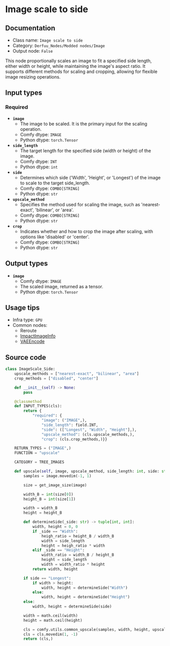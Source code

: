 # Image scale to side
## Documentation
- Class name: `Image scale to side`
- Category: `Derfuu_Nodes/Modded nodes/Image`
- Output node: `False`

This node proportionally scales an image to fit a specified side length, either width or height, while maintaining the image's aspect ratio. It supports different methods for scaling and cropping, allowing for flexible image resizing operations.
## Input types
### Required
- **`image`**
    - The image to be scaled. It is the primary input for the scaling operation.
    - Comfy dtype: `IMAGE`
    - Python dtype: `torch.Tensor`
- **`side_length`**
    - The target length for the specified side (width or height) of the image.
    - Comfy dtype: `INT`
    - Python dtype: `int`
- **`side`**
    - Determines which side ('Width', 'Height', or 'Longest') of the image to scale to the target side_length.
    - Comfy dtype: `COMBO[STRING]`
    - Python dtype: `str`
- **`upscale_method`**
    - Specifies the method used for scaling the image, such as 'nearest-exact', 'bilinear', or 'area'.
    - Comfy dtype: `COMBO[STRING]`
    - Python dtype: `str`
- **`crop`**
    - Indicates whether and how to crop the image after scaling, with options like 'disabled' or 'center'.
    - Comfy dtype: `COMBO[STRING]`
    - Python dtype: `str`
## Output types
- **`image`**
    - Comfy dtype: `IMAGE`
    - The scaled image, returned as a tensor.
    - Python dtype: `torch.Tensor`
## Usage tips
- Infra type: `GPU`
- Common nodes:
    - Reroute
    - [ImpactImageInfo](../../ComfyUI-Impact-Pack/Nodes/ImpactImageInfo.md)
    - [VAEEncode](../../Comfy/Nodes/VAEEncode.md)



## Source code
```python
class ImageScale_Side:
    upscale_methods = ["nearest-exact", "bilinear", "area"]
    crop_methods = ["disabled", "center"]

    def __init__(self) -> None:
        pass

    @classmethod
    def INPUT_TYPES(cls):
        return {
            "required": {
                "image": ("IMAGE",),
                "side_length": field.INT,
                "side": (["Longest", "Width", "Height"],),
                "upscale_method": (cls.upscale_methods,),
                "crop": (cls.crop_methods,)}}

    RETURN_TYPES = ("IMAGE",)
    FUNCTION = "upscale"

    CATEGORY = TREE_IMAGES

    def upscale(self, image, upscale_method, side_length: int, side: str, crop):
        samples = image.movedim(-1, 1)

        size = get_image_size(image)

        width_B = int(size[0])
        height_B = int(size[1])

        width = width_B
        height = height_B

        def determineSide(_side: str) -> tuple[int, int]:
            width, height = 0, 0
            if _side == "Width":
                heigh_ratio = height_B / width_B
                width = side_length
                height = heigh_ratio * width
            elif _side == "Height":
                width_ratio = width_B / height_B
                height = side_length
                width = width_ratio * height
            return width, height

        if side == "Longest":
            if width > height:
                width, height = determineSide("Width")
            else:
                width, height = determineSide("Height")
        else:
            width, height = determineSide(side)

        width = math.ceil(width)
        height = math.ceil(height)

        cls = comfy.utils.common_upscale(samples, width, height, upscale_method, crop)
        cls = cls.movedim(1, -1)
        return (cls,)

```
